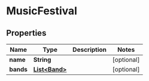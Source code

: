 # MusicFestival

## Properties
Name | Type | Description | Notes
------------ | ------------- | ------------- | -------------
**name** | **String** |  |  [optional]
**bands** | [**List&lt;Band&gt;**](Band.md) |  |  [optional]
